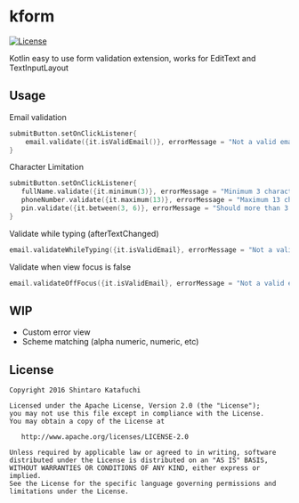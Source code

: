 # kform
[![License](https://img.shields.io/badge/License-Apache%202.0-blue.svg)](https://opensource.org/licenses/Apache-2.0)

Kotlin easy to use form validation extension, works for EditText and TextInputLayout

## Usage

Email validation

```kotlin
submitButton.setOnClickListener{
    email.validate({it.isValidEmail()}, errorMessage = "Not a valid email")
}
```

Character Limitation

```kotlin
submitButton.setOnClickListener{
   fullName.validate({it.minimum(3)}, errorMessage = "Minimum 3 characters")
   phoneNumber.validate({it.maximum(13)}, errorMessage = "Maximum 13 characters")
   pin.validate({it.between(3, 6)}, errorMessage = "Should more than 3 and less than 6 characters")
}
```

Validate while typing (afterTextChanged)

```kotlin
email.validateWhileTyping({it.isValidEmail}, errorMessage = "Not a valid email")
```

Validate when view focus is false

```kotlin
email.validateOffFocus({it.isValidEmail}, errorMessage = "Not a valid email")
```

## WIP
- Custom error view
- Scheme matching (alpha numeric, numeric, etc)

## License
```
Copyright 2016 Shintaro Katafuchi

Licensed under the Apache License, Version 2.0 (the "License");
you may not use this file except in compliance with the License.
You may obtain a copy of the License at

   http://www.apache.org/licenses/LICENSE-2.0

Unless required by applicable law or agreed to in writing, software
distributed under the License is distributed on an "AS IS" BASIS,
WITHOUT WARRANTIES OR CONDITIONS OF ANY KIND, either express or implied.
See the License for the specific language governing permissions and
limitations under the License.
```

